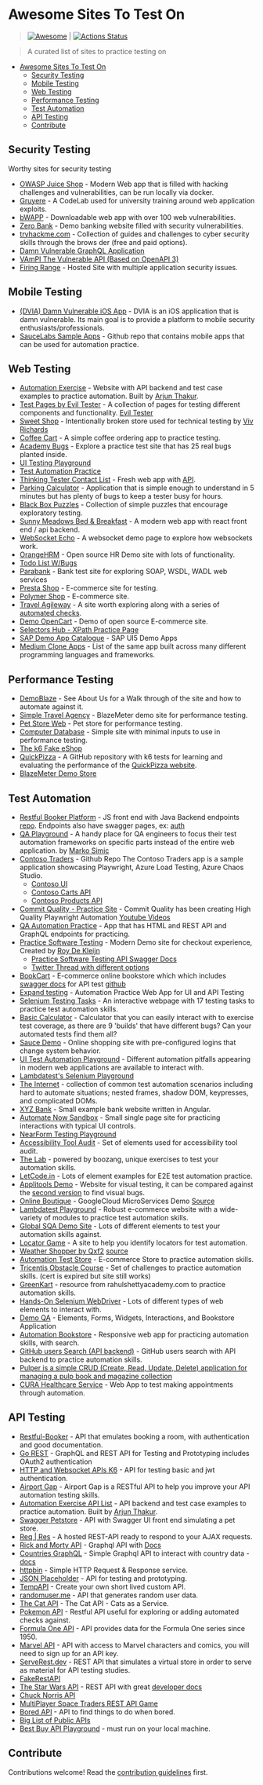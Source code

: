# Awesome Sites To Test On

> [![Awesome](https://awesome.re/badge.svg)](https://awesome.re) | [![Actions Status](https://github.com/bmayhew/awesome-sites-to-test-on/workflows/Link%20Checker/badge.svg)](https://github.com/bmayhew/awesome-sites-to-test-on/actions)

> A curated list of sites to practice testing on

- [Awesome Sites To Test On](#awesome-sites-to-test-on)
  - [Security Testing](#security-testing)
  - [Mobile Testing](#mobile-testing)
  - [Web Testing](#web-testing)
  - [Performance Testing](#performance-testing)
  - [Test Automation](#test-automation)
  - [API Testing](#api-testing)
  - [Contribute](#contribute)

## Security Testing

Worthy sites for security testing

- [OWASP Juice Shop](https://owasp.org/www-project-juice-shop/) - Modern Web app that is filled with hacking challenges and vulnerabilities, can be run locally via docker.
- [Gruyere](https://google-gruyere.appspot.com/) - A CodeLab used for university training around web application exploits.
- [bWAPP](http://www.itsecgames.com/) - Downloadable web app with over 100 web vulnerabilities.
- [Zero Bank](http://zero.webappsecurity.com/) - Demo banking website filled with security vulnerabilities.
- [tryhackme.com](https://tryhackme.com/) - Collection of guides and challenges to cyber security skills through the brows der (free and paid options).
- [Damn Vulnerable GraphQL Application](https://github.com/dolevf/Damn-Vulnerable-GraphQL-Application)
- [VAmPI The Vulnerable API (Based on OpenAPI 3)](https://github.com/erev0s/VAmPI)
- [Firing Range](https://public-firing-range.appspot.com/) - Hosted Site with multiple application security issues.

## Mobile Testing

- [(DVIA) Damn Vulnerable iOS App](http://damnvulnerableiosapp.com/) - DVIA is an iOS application that is damn vulnerable. Its main goal is to provide a platform to mobile security enthusiasts/professionals.
- [SauceLabs Sample Apps](https://github.com/saucelabs/sample-app-mobile) - Github repo that contains mobile apps that can be used for automation practice.

## Web Testing

- [Automation Exercise](https://www.automationexercise.com/) - Website with API backend and test case examples to practice automation. Built by [Arjun Thakur](https://www.linkedin.com/in/arjun-thakur-36144b205/).
- [Test Pages by Evil Tester](https://testpages.eviltester.com/styled/index.html) - A collection of pages for testing different components and functionality. [Evil Tester](https://www.eviltester.com/)
- [Sweet Shop](https://sweetshop.netlify.app/) - Intentionally broken store used for technical testing by [Viv Richards](https://vivrichards.co.uk/tools/)
- [Coffee Cart](https://coffee-cart.app/) - A simple coffee ordering app to practice testing.
- [Academy Bugs](https://academybugs.com/find-bugs/) - Explore a practice test site that has 25 real bugs planted inside.
- [UI Testing Playground](http://uitestingplayground.com)
- [Test Automation Practice](https://testautomationpractice.blogspot.com/)
- [Thinking Tester Contact List](https://thinking-tester-contact-list.herokuapp.com/) - Fresh web app with [API](https://documenter.getpostman.com/view/4012288/TzK2bEa8).
- [Parking Calculator](https://www.shino.de/parkcalc/) - Application that is simple enough to understand in 5 minutes but has plenty of bugs to keep a tester busy for hours.
- [Black Box Puzzles](http://blackboxpuzzles.workroomprds.com/) - Collection of simple puzzles that encourage exploratory testing.
- [Sunny Meadows Bed & Breakfast](https://automationintesting.online/) - A modern web app with react front end / api backend.
- [WebSocket Echo](https://socketsbay.com/test-websockets) - A websocket demo page to explore how websockets work.
- [OrangeHRM](https://orangehrm-demo-6x.orangehrmlive.com/) - Open source HR Demo site with lots of functionality.
- [Todo List W/Bugs](http://todolist.james.am/#/)
- [Parabank](https://parabank.parasoft.com/parabank/admin.htm) - Bank test site for exploring SOAP, WSDL, WADL web services
- [Presta Shop](https://demo.prestashop.com/#/en/front) - E-commerce site for testing.
- [Polymer Shop](https://shop.polymer-project.org/) - E-commerce site.
- [Travel Agileway](http://travel.agileway.net/login) - A site worth exploring along with a series of [automated checks](https://github.com/testwisely/agiletravel-ui-tests).
- [Demo OpenCart](https://demo.opencart.com/) - Demo of open source E-commerce site.
- [Selectors Hub - XPath Practice Page](https://selectorshub.com/xpath-practice-page/)
- [SAP Demo App Catalogue](https://ui5.sap.com/#/demoapps) - SAP UI5 Demo Apps
- [Medium Clone Apps](https://codebase.show/projects/realworld) - List of the same app built across many different programming languages and frameworks.

## Performance Testing

- [DemoBlaze](https://demoblaze.com/) - See About Us for a Walk through of the site and how to automate against it.
- [Simple Travel Agency](https://blazedemo.com/index.php) - BlazeMeter demo site for performance testing.
- [Pet Store Web](https://petstore.octoperf.com/actions/Catalog.action) - Pet store for performance testing.
- [Computer Database](https://computer-database.gatling.io/computers) - Simple site with minimal inputs to use in performance testing.
- [The k6 Fake eShop](http://ecommerce.test.k6.io/)
- [QuickPizza](https://github.com/grafana/quickpizza) - A GitHub repository with k6 tests for learning and evaluating the performance of the [QuickPizza website](https://pizza.grafana.fun/). 
- [BlazeMeter Demo Store](https://www.demoblaze.com/)

## Test Automation

- [Restful Booker Platform](https://automationintesting.online) - JS front end with Java Backend endpoints [repo](https://github.com/mwinteringham/restful-booker-platform). Endpoints also have swagger pages, ex: [auth](https://automationintesting.online/auth/swagger-ui/index.html#/)
- [QA Playground](https://qaplayground.dev/) - A handy place for QA engineers to focus their test automation frameworks on specific parts instead of the entire web application. by [Marko Simic](https://www.linkedin.com/in/marko-simic-whitey/)
- [Contoso Traders](https://github.com/microsoft/contosotraders-cloudtesting) - Github Repo The Contoso Traders app is a sample application showcasing Playwright, Azure Load Testing, Azure Chaos Studio.
  - [Contoso UI](https://cloudtesting.contosotraders.com/)
  - [Contoso Carts API](https://contoso-traders-cartsctprd.bluestone-748d2276.eastus.azurecontainerapps.io/swagger/index.html)
  - [Contoso Products API](https://contoso-traders-productsctprd.eastus.cloudapp.azure.com/swagger/index.html)
- [Commit Quality - Practice Site](https://commitquality.com/) - Commit Quality has been creating High Quality Playwright Automation [Youtube Videos](https://www.youtube.com/@commitquality)
- [QA Automation Practice](https://qa-practice.netlify.app/) - App that has HTML and REST API and GraphQL endpoints for practicing.
- [Practice Software Testing](https://practicesoftwaretesting.com/) - Modern Demo site for checkout experience, Created by [Roy De Kleijn](https://twitter.com/TheWebTester)
  - [Practice Software Testing API Swagger Docs](https://api.practicesoftwaretesting.com/api/documentation)
  - [Twitter Thread with different options](https://twitter.com/TheWebTester/status/1593906285300400128)
- [BookCart](https://bookcart.azurewebsites.net/) - E-commerce online bookstore which which includes [swagger docs](https://bookcart.azurewebsites.net/swagger/index.html) for API test [github](https://github.com/AnkitSharma-007/bookcart)
- [Expand testing](https://practice.expandtesting.com/) - Automation Practice Web App for UI and API Testing
- [Selenium Testing Tasks](http://timvroom.com/selenium/playground/) - An interactive webpage with 17 testing tasks to practice test automation skills.
- [Basic Calculator](https://testsheepnz.github.io/BasicCalculator.html) - Calculator that you can easily interact with to exercise test coverage, as there are 9 'builds' that have different bugs? Can your automated tests find them all?
- [Sauce Demo](https://www.saucedemo.com/) - Online shopping site with pre-configured logins that change system behavior.
- [UI Test Automation Playground](http://www.uitestingplayground.com/) - Different automation pitfalls appearing in modern web applications are available to interact with.
- [Lambdatest's Selenium Playground](https://www.lambdatest.com/selenium-playground/)
- [The Internet](http://the-internet.herokuapp.com/) - collection of common test automation scenarios including hard to automate situations; nested frames, shadow DOM, keypresses, and complicated DOMs.
- [XYZ Bank](https://www.globalsqa.com/angularJs-protractor/BankingProject/) - Small example bank website written in Angular.
- [Automate Now Sandbox](https://automatenow.io/sandbox-automation-testing-practice-website/) - Small single page site for practicing interactions with typical UI controls.
- [NearForm Testing Playground](https://nearform.github.io/testing-playground/)
- [Accessibility Tool Audit](https://alphagov.github.io/accessibility-tool-audit/test-cases.html#content) - Set of elements used for accessibility tool audit.
- [The Lab](http://thelab.boozang.com/) - powered by boozang, unique exercises to test your automation skills.
- [LetCode.in](https://letcode.in/test) - Lots of element examples for E2E test automation practice.
- [Applitools Demo](https://demo.applitools.com/) - Website for visual testing, it can be compared against the [second version](https://demo.applitools.com/index_v2.html) to find visual bugs.
- [Online Boutique](https://onlineboutique.dev/) - GoogleCloud MicroServices Demo [Source](https://github.com/GoogleCloudPlatform/microservices-demo)
- [Lambdatest Playground](https://ecommerce-playground.lambdatest.io) - Robust e-commerce website with a wide-variety of modules to practice test automation skills.
- [Global SQA Demo Site](https://www.globalsqa.com/demo-site) - Lots of different elements to test your automation skills against.
- [Locator Game](https://testsmith-io.github.io/locator-game/) - A site to help you identify locators for test automation.
- [Weather Shopper by Qxf2](https://weathershopper.pythonanywhere.com/) [source](https://github.com/qxf2/weather-shopper)
- [Automation Test Store](https://automationteststore.com/) - E-commerce Store to practice automation skills.
- [Tricentis Obstacle Course](https://obstaclecourse.tricentis.com/Obstacles) - Set of challenges to practice automation skills. (cert is expired but site still works)
- [GreenKart](https://rahulshettyacademy.com/seleniumPractise/#/) - resource from rahulshettyacademy.com to practice automation skills.
- [Hands-On Selenium WebDriver](https://bonigarcia.dev/selenium-webdriver-java/) - Lots of different types of web elements to interact with.
- [Demo QA](https://demoqa.com/) - Elements, Forms, Widgets, Interactions, and Bookstore Application
- [Automation Bookstore](https://automationbookstore.dev/) - Responsive web app for practicing automation skills, with search.
- [GitHub users Search (API backend)](https://gh-users-search.netlify.app/) - GitHub users search with API backend to practice automation skills.
- [Pulper is a simple CRUD (Create, Read, Update, Delete) application for managing a pulp book and magazine collection](https://thepulper.herokuapp.com/apps/pulp/)
- [CURA Healthcare Service](https://katalon-demo-cura.herokuapp.com/) - Web App to test making appointments through automation. 

## API Testing

- [Restful-Booker](https://restful-booker.herokuapp.com/) - API that emulates booking a room, with authentication and good documentation.
- [Go REST](https://gorest.co.in/) - GraphQL and REST API for Testing and Prototyping includes OAuth2 authentication
- [HTTP and Websocket APIs K6](https://test-api.k6.io/) - API for testing basic and jwt authentication.
- [Airport Gap](https://airportgap.dev-tester.com/) - Airport Gap is a RESTful API to help you improve your API automation testing skills.
- [Automation Exercise API List](https://www.automationexercise.com/api_list) - API backend and test case examples to practice automation. Built by [Arjun Thakur](https://www.linkedin.com/in/arjun-thakur-36144b205/).
- [Swagger Petstore](https://petstore.swagger.io/) - API with Swagger UI front end simulating a pet store.
- [Req | Res](https://reqres.in/) - A hosted REST-API ready to respond to your AJAX requests.
- [Rick and Morty API](https://rickandmortyapi.com/graphql) - Graphql API with [Docs](https://rickandmortyapi.com/documentation/#graphql)
- [Countries GraphQL](https://countries.trevorblades.com/) - Simple Graphql API to interact with country data - [docs](https://github.com/trevorblades/countries)
- [httpbin](https://httpbin.org/) - Simple HTTP Request & Response service.
- [JSON Placeholder](https://jsonplaceholder.typicode.com/) - API for testing and prototyping.
- [TempAPI](https://tempapi.proj.me/) - Create your own short lived custom API.
- [randomuser.me](https://randomuser.me/) - API that generates random user data.
- [The Cat API](https://thecatapi.com/) - The Cat API - Cats as a Service.
- [Pokemon API](https://pokeapi.co/) - Restful API useful for exploring or adding automated checks against.
- [Formula One API](https://ergast.com/mrd/) - API provides data for the Formula One series since 1950.
- [Marvel API](https://developer.marvel.com/docs) - API with access to Marvel characters and comics, you will need to sign up for an API key.
- [ServeRest.dev](https://serverest.dev) - REST API that simulates a virtual store in order to serve as material for API testing studies.
- [FakeRestAPI](https://fakerestapi.azurewebsites.net/index.html)
- [The Star Wars API](https://swapi.dev) - REST API with great [developer docs](https://swapi.dev/documentation#base)
- [Chuck Norris API](https://api.chucknorris.io/)
- [MultiPlayer Space Traders REST API Game](https://spacetraders.io/)
- [Bored API](https://www.boredapi.com/) - API to find things to do when bored.
- [Big List of Public APIs](https://github.com/public-apis/public-apis/blob/master/README.md)
- [Best Buy API Playground](https://github.com/BestBuy/api-playground) - must run on your local machine.

## Contribute

Contributions welcome! Read the [contribution guidelines](contributing.md) first.
